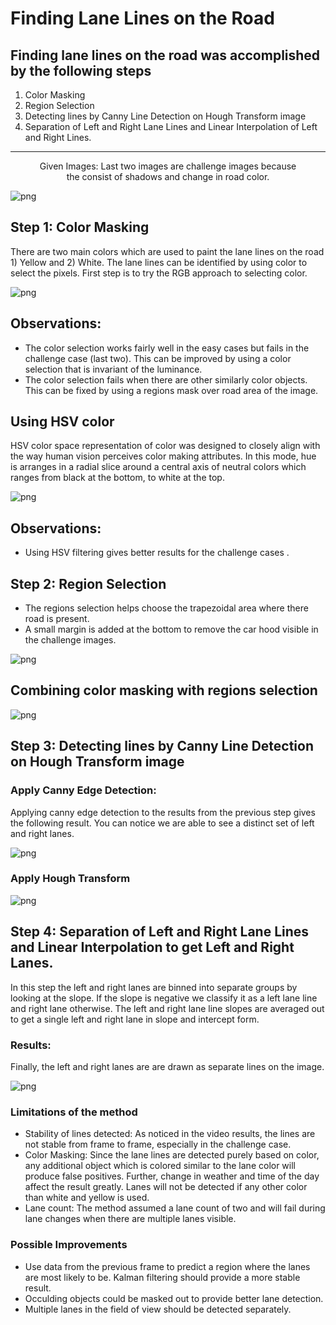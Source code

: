 
# **Finding Lane Lines on the Road**
## Finding lane lines on the road was accomplished by the following steps

1. Color Masking
2. Region Selection 
3. Detecting lines by Canny Line Detection on Hough Transform image
4. Separation of Left and Right Lane Lines and Linear Interpolation of Left and Right Lines.


---
<figure>

 <figcaption>
 <p></p> 
 <p style="text-align: center;"> Given Images: Last two images are challenge images because the consist of shadows and change in road color. </p> 
 </figcaption>
</figure>









![png](output_7_0.png)


## Step 1: Color Masking 

There are two main colors which are used to paint the lane lines on the road 1) Yellow and 2) White. The lane lines can be identified by using color to select the pixels. 
First step is to try the RGB approach to selecting color. 





![png](output_10_0.png)


## Observations:
* The color selection works fairly well in the easy cases but fails in the challenge case (last two). This can be improved by 
using a color selection that is invariant of the luminance. 
* The color selection fails when there are other similarly color objects. This can be fixed by using a regions mask over road area of the image. 

## Using HSV color

HSV color space representation of color was designed to closely align with the way human vision perceives color making attributes. In this mode, hue is arranges in a radial slice around a central axis of neutral colors which ranges from black at the bottom, to white at the top. 





![png](output_14_0.png)


## Observations: 
* Using HSV filtering gives better results for the challenge cases .


## Step 2: Region Selection 
* The regions selection helps choose the trapezoidal area where there road is present.
* A small margin is added at the bottom to remove the car hood visible in the challenge images.





![png](output_18_0.png)


## Combining color masking with regions selection 




![png](output_20_0.png)


## Step 3: Detecting lines by Canny Line Detection on Hough Transform image
### Apply Canny Edge Detection: 
Applying canny edge detection to the results from the previous step gives the following result. You can notice we are able to see a distinct set of left and right lanes. 



![png](output_23_0.png)


### Apply Hough Transform 




![png](output_26_0.png)


## Step 4: Separation of Left and Right Lane Lines and Linear Interpolation to get Left and Right Lanes.

In this step the left and right lanes are binned into separate groups by looking at the slope. If the slope is negative we classify it as a left lane line and right lane otherwise. The left and right lane line slopes are averaged out to get a single left and right lane in slope and intercept form. 






### Results: 
Finally, the left and right lanes are are drawn as separate lines on the image. 





![png](output_33_0.png)


### Limitations of the method 

* Stability of lines detected:  As noticed in the video results, the lines are not stable from frame to frame, especially in the challenge case. 
* Color Masking: Since the lane lines are detected purely based on color, any additional object which is colored similar to the lane color will produce false positives. Further, change in weather and time of the day affect the result greatly. Lanes will not be detected if any other color than white and yellow is used. 
* Lane count: The method assumed a lane count of two and will fail during lane changes when there are multiple lanes visible. 

### Possible Improvements

* Use data from the previous frame to predict a region where the lanes are most likely to be. Kalman filtering should provide a more stable result.
* Occulding objects could be masked out to provide better lane detection.
* Multiple lanes in the field of view should be detected separately. 

